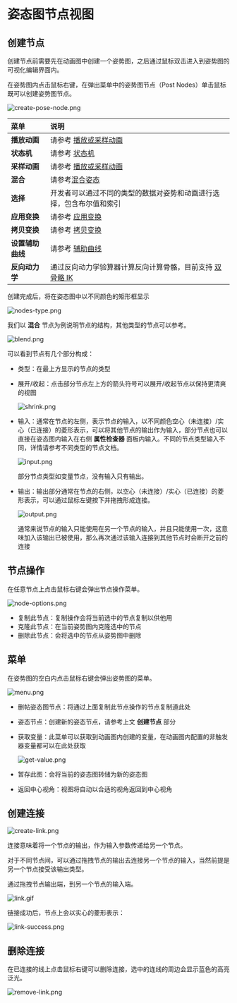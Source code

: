 # 姿态图节点视图

## 创建节点

创建节点前需要先在动画图中创建一个姿势图，之后通过鼠标双击进入到姿势图的可视化编辑界面内。

在姿势图内点击鼠标右键，在弹出菜单中的姿势图节点（Post Nodes）单击鼠标既可以创建姿势图节点。

![create-pose-node.png](./img/create-pose-node.png)

| 菜单 | 说明 |
| :-- | :-- |
| **播放动画** | 请参考 [播放或采样动画](./play-or-sample-motion.md)
| **状态机** | 请参考 [状态机](./state-machine.md)
| **采样动画**  |请参考  [播放或采样动画](./play-or-sample-motion.md)
|  **混合** | 请参考[混合姿态](./blend-poses.md)
| **选择** | 开发者可以通过不同的类型的数据对姿势和动画进行选择，包含布尔值和索引 |
| **应用变换** | 请参考 [应用变换](./modify-pose.md#%E5%BA%94%E7%94%A8%E5%8F%98%E6%8D%A2)|
| **拷贝变换** | 请参考 [拷贝变换](./modify-pose.md#%E6%8B%B7%E8%B4%9D%E5%8F%98%E6%8D%A2)|
| **设置辅助曲线** | 请参考 [辅助曲线](../../auxiliary-curve/index.md)|
| **反向动力学** | 通过反向动力学验算器计算反向计算骨骼，目前支持 [双骨骼 IK](./modify-pose.md#%E5%8F%8C%E9%AA%A8%E9%AA%BC-ik) |

创建完成后，将在姿态图中以不同颜色的矩形框显示

![nodes-type.png](./img/nodes-type.png)

我们以 **混合** 节点为例说明节点的结构，其他类型的节点可以参考。

![blend.png](./img/blend.png)

可以看到节点有几个部分构成：

- 类型：在最上方显示的节点的类型
- 展开/收起：点击部分节点左上方的箭头符号可以展开/收起节点以保持更清爽的视图

    ![shrink.png](./img/shrink.png)

- 输入：通常在节点的左侧，表示节点的输入，以不同颜色空心（未连接）/实心（已连接）的菱形表示，可以将其他节点的输出作为输入，部分节点也可以直接在姿态图内输入在右侧 **属性检查器** 面板内输入。不同的节点类型输入不同，详情请参考不同类型的节点文档。

    ![input.png](./img/input.png)

    部分节点类型如变量节点，没有输入只有输出。

- 输出：输出部分通常在节点的右侧，以空心（未连接）/实心（已连接）的菱形表示，可以通过鼠标左键按下并拖拽形成连接。

    ![output.png](./img/output.png)

    通常来说节点的输入只能使用在另一个节点的输入，并且只能使用一次，这意味加入该输出已被使用，那么再次通过该输入连接到其他节点时会断开之前的连接

## 节点操作

在任意节点上点击鼠标右键会弹出节点操作菜单。

![node-options.png](./img/node-options.png)

- 复制此节点：复制操作会将当前选中的节点复制以供他用
- 克隆此节点：在当前姿势图内克隆选中的节点
- 删除此节点：会将选中的节点从姿势图中删除

## 菜单

在姿势图的空白内点击鼠标右键会弹出姿势图的菜单。

![menu.png](./img/menu.png)

- 删帖姿态图节点：将通过上面复制此节点操作的节点复制道此处
- 姿态节点：创建新的姿态节点，请参考上文 **创建节点** 部分
- 获取变量：此菜单可以获取到动画图内创建的变量，在动画图内配置的非触发器变量都可以在此处获取

    ![get-value.png](img/get-value.png)

- 暂存此图：会将当前的姿态图转储为新的姿态图
- 返回中心视角：视图将自动以合适的视角返回到中心视角

## 创建连接

![create-link.png](./img/create-link.png)

连接意味着将一个节点的输出，作为输入参数传递给另一个节点。

对于不同节点间，可以通过拖拽节点的输出去连接另一个节点的输入，当然前提是另一个节点接受该输出类型。

通过拖拽节点输出端，到另一个节点的输入端。

![link.gif](./img/link.gif)

链接成功后，节点上会以实心的菱形表示：

![link-success.png](./img/link-success.png)

## 删除连接

在已连接的线上点击鼠标右键可以删除连接，选中的连线的周边会显示蓝色的高亮泛光。

![remove-link.png](./img/remove-link.png)